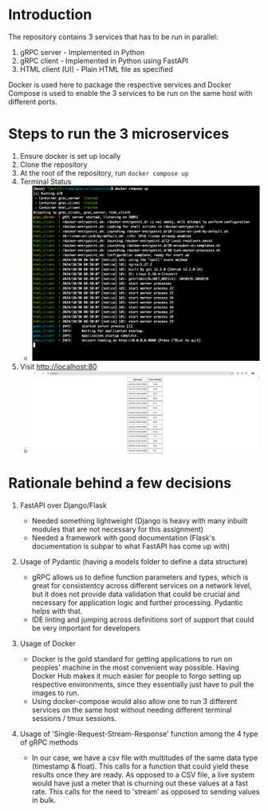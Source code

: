 # Introduction
The repository contains 3 services that has to be run in parallel:

1. gRPC server      - Implemented in Python 
2. gRPC client      - Implemented in Python using FastAPI
3. HTML client (UI) - Plain HTML file as specified

Docker is used here to package the respective services and Docker Compose is
used to enable the 3 services to be run on the same host with different ports.

# Steps to run the 3 microservices

1. Ensure docker is set up locally
2. Clone the repository
3. At the root of the repository, run `docker compose up`
4. Terminal Status
    - ![](./assets/docker_compose.png)
5. Visit [http://localhost:80](https://localhost:80)
    - ![](./assets/html.png)

# Rationale behind a few decisions 
1. FastAPI over Django/Flask
    - Needed something lightweight (Django is heavy with many inbuilt modules that are not necessary for this assignment)
    - Needed a framework with good documentation (Flask's documentation is subpar to what FastAPI has come up with)

2. Usage of Pydantic (having a models folder to define a data structure)
    - gRPC allows us to define function parameters and types, which is great for
    consistentcy across different services on a network level, but it does not
    provide data validation that could be crucial and necessary for application
    logic and further processing. Pydantic helps with that.
    - IDE linting and jumping across definitions sort of support that could be
    very important for developers 

3. Usage of Docker
    - Docker is the gold standard for getting applications to run on peoples'
    machine in the most convenient way possible. Having Docker Hub makes it much
    easier for people to forgo setting up respective environments, since they
    essentially just have to pull the images to run.
    - Using docker-compose would also allow one to run 3 different services on
    the same host without needing different terminal sessions / tmux sessions.
    
4. Usage of 'Single-Request-Stream-Response' function among the 4 type of gRPC methods
    - In our case, we have a csv file with multitudes of the same data type
    (timestamp & float). This calls for a function that could yield these
    results once they are ready. As opposed to a CSV file, a live system would
    have just a meter that is churning out these values at a fast rate. This
    calls for the need to 'stream' as opposed to sending values in bulk.